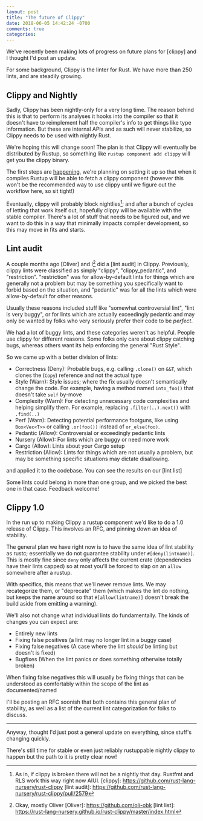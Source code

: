 ```yaml
---
layout: post
title: "The future of Clippy"
date: 2018-06-05 14:42:24 -0700
comments: true
categories: 
---
```


We've recently been making lots of progress on future plans for [clippy] and I
thought I'd post an update.

For some background, Clippy is the linter for Rust. We have more than 250 lints, and
are steadily growing.

## Clippy and Nightly

Sadly, Clippy has been nightly-only for a very long time. The reason behind this is
that to perform its analyses it hooks into the compiler so that it doesn't have to
reimplement half the compiler's info to get things like type information. But
these are internal APIs and as such will never stabilize, so Clippy needs to be
used with nightly Rust.

We're hoping this will change soon! The plan is that Clippy will eventually
be distributed by Rustup, so something like `rustup component add clippy` will
get you the clippy binary.

The first steps are [happening], we're planning on setting it up so that when it compiles
Rustup will be able to fetch a clippy component (however this won't be the recommended way
to use clippy until we figure out the workflow here, so sit tight!)

Eventually, clippy will probably block nightlies[^1]; and after a bunch of cycles of letting that
work itself out, hopefully clippy will be available with the stable compiler. There's a lot of
stuff that needs to be figured out, and we want to do this in a way that minimally impacts
compiler development, so this may move in fits and starts.

 [happening]: https://github.com/rust-lang/rust/pull/51122

## Lint audit

A couple months ago [Oliver] and I[^2] did a [lint audit] in Clippy. Previously,
clippy lints were classified as simply "clippy", "clippy_pedantic", and "restriction".
"restriction" was for allow-by-default lints for things which are generally not a problem but may
be something you specifically want to forbid based on the situation, and "pedantic"
was for all the lints which were allow-by-default for other reasons.

Usually these reasons included stuff like "somewhat controversial lint", "lint is very buggy",
or for lints which are actually exceedingly pedantic and may only be wanted by folks
who very seriously prefer their code to be _perfect_.


We had a lot of buggy lints, and these categories weren't as helpful. People use clippy
for different reasons. Some folks only care about clippy catching bugs, whereas others want
its help enforcing the general "Rust Style".

So we came up with a better division of lints:

 - Correctness (Deny): Probable bugs, e.g. calling `.clone()` on `&&T`, which clones the (`Copy`) reference and not the actual type
 - Style (Warn): Style issues; where the fix usually doesn't semantically change the code. For example, having a method named `into_foo()` that doesn't take `self` by-move
 - Complexity (Warn): For detecting unnecessary code complexities and helping simplify them. For example, replacing `.filter(..).next()` with `.find(..)`
 - Perf (Warn): Detecting potential performance footguns, like using `Box<Vec<T>>` or calling `.or(foo())` instead of `or_else(foo)`.
 - Pedantic (Allow): Controversial or exceedingly pedantic lints
 - Nursery (Allow): For lints which are buggy or need more work
 - Cargo (Allow): Lints about your Cargo setup
 - Restriction (Allow): Lints for things which are not usually a problem, but may be something specific situations may dictate disallowing.

and applied it to the codebase. You can see the results on our [lint list]

Some lints could belong in more than one group, and we picked the best one in that case. Feedback welcome!

## Clippy 1.0

In the run up to making Clippy a rustup component we'd like to do a 1.0 release of Clippy. This involves an RFC,
and pinning down an idea of stability.

The general plan we have right now is to have the same idea of lint stability as rustc; essentially
we do not guarantee stability under `#[deny(lintname)]`. This is mostly fine since `deny` only affects
the current crate (dependencies have their lints capped) so at most you'll be forced to slap on an `allow`
somewhere after a rustup.

With specifics, this means that we'll never remove lints. We may recategorize them, or "deprecate" them
(which makes the lint do nothing, but keeps the name around so that `#[allow(lintname)]` doesn't break the build
aside from emitting a warning).

We'll also not change what individual lints do fundamentally. The kinds of changes you can expect are:

 - Entirely new lints
 - Fixing false positives (a lint may no longer lint in a buggy case)
 - Fixing false negatives (A case where the lint _should_ be linting but doesn't is fixed)
 - Bugfixes (When the lint panics or does something otherwise totally broken)

When fixing false negatives this will usually be fixing things that can be understood as comfortably within the
scope of the lint as documented/named

I'll be posting an RFC soonish that both contains this general plan of stability, as well as a list of the current
lint categorization for folks to discuss.

--------


Anyway, thought I'd just post a general update on everything, since stuff's changing quickly.

There's still time for stable or even just reliably rustuppable nightly clippy to happen but the path to it is pretty clear now!


 [^1]: As in, if clippy is broken there will not be a nightly that day. Rustfmt and RLS work this way right now AIUI.
 [clippy]: https://github.com/rust-lang-nursery/rust-clippy
 [lint audit]: https://github.com/rust-lang-nursery/rust-clippy/pull/2579
 [^2]: Okay, mostly Oliver
 [Oliver]: https://github.com/oli-obk
 [lint list]: https://rust-lang-nursery.github.io/rust-clippy/master/index.html